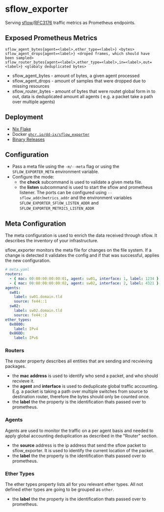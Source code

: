 # sflow_exporter

Serving [sflow](https://sflow.org/)/[RFC3176](https://datatracker.ietf.org/doc/html/rfc3176) traffic metrics as
Prometheus endpoints.

## Exposed Prometheus Metrics

```prometheus
sflow_agent_bytes{agent=<label>,ether_type=<label>} <bytes>
sflow_agent_drops{agent=<label>} <droped frames, which should have been sampled>
sflow_router_bytes{agent=<label>,ether_type=<label>,in=<label>,out=<label>} <globaly deduplicated bytes>
```

- sflow_agent_bytes - amount of bytes, a given agent processed
- sflow_agent_drops - amount of samples that were dropped due to missing resources
- sflow_router_bytes - amount of bytes that were routet global form in to out, data is deduplicated amount all agents (
  e.g. a packet take a path over multiple agents)

## Deployment

- [Nix Flake](flake.nix)
- Docker [`ghcr.io/dd-ix/sflow_exporter`](ghcr.io/dd-ix/sflow_exporter)
- [Binary Releases](https://github.com/MarcelCoding/zia/releases/)

## Configuration

- Pass a meta file using the `-m/--meta` flag or using the `SFLOW_EXPORTER_META` environment variable.
- Configure the mode:
  - the **check** subcommand is used to validate a given meta file.
  - the **listen** subcommand is used to start the sflow and prometheus listener.
    The ports can be configured using `--sflow_addr`/`metrics_addr` and the environment
    variables `SFLOW_EXPORTER_SFlOW_LISTEN_ADDR` and `SFLOW_EXPORTER_METRICS_LISTEN_ADDR`

## Meta Configuration

The meta configuration is used to enrich the data received through sflow. It describes the inventory of your
infrastructure.

sflow_exporter monitors the meta file for changes on the file system. If a change is detected it validates the config
and if that was successful, applies the new configuration.

```yaml
# meta.yaml
routers:
  - { mac: 00:00:00:00:00:01, agent: sw01, interface: 1, label: 1234 }
  - { mac: 00:00:00:00:00:02, agent: sw02, interface: 2, label: 4321 }
agents:
  sw01:
    label: sw01.domain.tld
    source: fe44::1
  sw02:
    label: sw02.domain.tld
    source: fe44::2
ether_types:
  0x0800:
    label: IPv4
  0x86DD:
    label: IPv6
```

### Routers

The router property describes all entities that are sending and recvieving packages.

- the **mac address** is used to identify who send a packet, and who should recvieve it.
- the **agent** and **interface** is used to deduplicate global traffic accounting. E.g. a packet is taking a path over
  multiple switches from source to destination router, therefore the bytes should only be counted once.
- the **label** the the property is the identification thats passed over to prometheus.

### Agents

Agents are used to monitor the traffic on a per agent basis and needed to apply global accounting deduplication as
described in the "Router" section.

- the **source** address is the ip address that send the sflow packet to sflow_exporter. It is used to identify the
  current location of the packet.
- the **label** the the property is the identification thats passed over to prometheus.

### Ether Types

The ether types property lists all for you relevant ether types. All not defined ether types are going to be grouped
as `other`.

- the **label** the the property is the identification thats passed over to prometheus.
